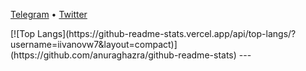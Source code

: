 <p align="start">
  <a href="https://t.me/iivanovw7">Telegram</a> •
  <a href="https://twitter.com/_IvanovIgor">Twitter</a>
</p>
[![Top Langs](https://github-readme-stats.vercel.app/api/top-langs/?username=iivanovw7&layout=compact)](https://github.com/anuraghazra/github-readme-stats)
---



<!--
![Anurag's GitHub stats](https://github-readme-stats.vercel.app/api?username=iivanovw7&show_icons=true&theme=dark)

[![Top Langs](https://github-readme-stats.vercel.app/api/top-langs/?username=iivanovw7&layout=compact&theme=dark)](https://github.com/anuraghazra/github-readme-stats)


**iivanovw7/iivanovw7** is a ✨ _special_ ✨ repository because its `README.md` (this file) appears on your GitHub profile.

Here are some ideas to get you started:

- 🔭 I’m currently working on ...
- 🌱 I’m currently learning ...
- 👯 I’m looking to collaborate on ...
- 🤔 I’m looking for help with ...
- 💬 Ask me about ...
- 📫 How to reach me: ...
- 😄 Pronouns: ...
- ⚡ Fun fact: ...
-->
